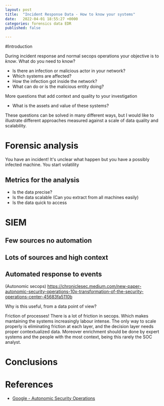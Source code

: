 ```yaml
---
layout: post
title:  "Incident Response Data - How to know your systems"
date:   2022-04-01 18:55:27 +0000
categories: forensics data EDR
published: false

---
```


#Introduction

During incident response and normal secops operations your objective is to *know*. 
What do you need to know?

- Is there an infection or malicious actor in your network?
- Which systems are affected?
- How the infection got inside the network?
- What can do or is the malicious entity doing?

More questions that add context and quality to your investigation

- What is the assets and value of these systems?

These questions can be solved in many different ways, but I would like to illustrate different approaches measured against a scale of data quality and scalability. 

# Forensic analysis 

You have an incident! It's unclear what happen but you have a possibly infected machine. 
You start volatility  

## Metrics for the analysis

- Is the data precise?
- Is the data scalable (Can you extract from all machines easily) 
- Is the data quick to access


# SIEM 

## Few sources no automation


## Lots of sources and high context

## Automated response to events 

(Autonomic secops) 
https://chroniclesec.medium.com/new-paper-autonomic-security-operations-10x-transformation-of-the-security-operations-center-45683fa5110b

Why is this useful, from a data point of view?

Friction of processes! There is a lot of friction in secops. Which makes mantaining the systems increasingly labour intense. 
The only way to scale properly is eliminating friction at each layer, and the decision layer needs proper contextualized data.
Moreover enrichment should be done by expert systems and the people with the most context, being this rarely the SOC analyst.



## 


# Conclusions



# References

- [Google - Autonomic Security Operations](https://chroniclesec.medium.com/new-paper-autonomic-security-operations-10x-transformation-of-the-security-operations-center-45683fa5110b)

